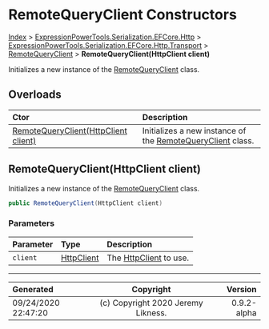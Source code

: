 ﻿# RemoteQueryClient Constructors

[Index](../index.md) > [ExpressionPowerTools.Serialization.EFCore.Http](ExpressionPowerTools.Serialization.EFCore.Http.a.md) > [ExpressionPowerTools.Serialization.EFCore.Http.Transport](ExpressionPowerTools.Serialization.EFCore.Http.Transport.n.md) > [RemoteQueryClient](ExpressionPowerTools.Serialization.EFCore.Http.Transport.RemoteQueryClient.cs.md) > **RemoteQueryClient(HttpClient client)**

Initializes a new instance of the [RemoteQueryClient](ExpressionPowerTools.Serialization.EFCore.Http.Transport.RemoteQueryClient.cs.md) class.

## Overloads

| Ctor | Description |
| :-- | :-- |
| [RemoteQueryClient(HttpClient client)](#remotequeryclienthttpclient-client) | Initializes a new instance of the [RemoteQueryClient](ExpressionPowerTools.Serialization.EFCore.Http.Transport.RemoteQueryClient.cs.md) class. |

## RemoteQueryClient(HttpClient client)

Initializes a new instance of the [RemoteQueryClient](ExpressionPowerTools.Serialization.EFCore.Http.Transport.RemoteQueryClient.cs.md) class.

```csharp
public RemoteQueryClient(HttpClient client)
```

### Parameters

| Parameter | Type | Description |
| :-- | :-- | :-- |
| `client` | [HttpClient](https://docs.microsoft.com/dotnet/api/system.net.http.httpclient) | The [HttpClient](https://docs.microsoft.com/dotnet/api/system.net.http.httpclient) to use. |



---

| Generated | Copyright | Version |
| :-- | :-: | --: |
| 09/24/2020 22:47:20 | (c) Copyright 2020 Jeremy Likness. | 0.9.2-alpha |
